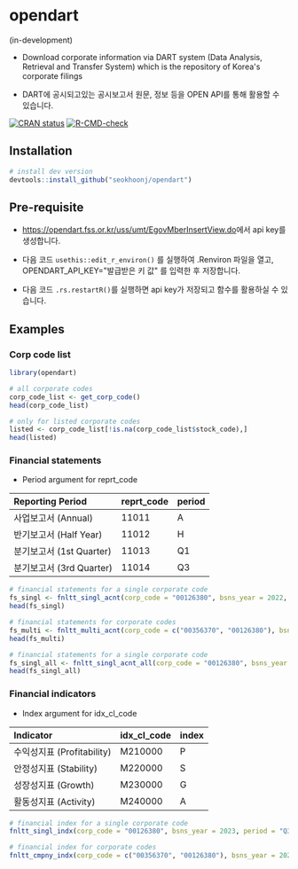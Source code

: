 # opendart

(in-development)

-   Download corporate information via DART system (Data Analysis, Retrieval and Transfer System) which is the repository of Korea's corporate filings

-   DART에 공시되고있는 공시보고서 원문, 정보 등을 OPEN API를 통해 활용할 수 있습니다.

<!-- badges: start -->

[![CRAN status](https://www.r-pkg.org/badges/version/opendart)](https://CRAN.R-project.org/package=opendart) [![R-CMD-check](https://github.com/seokhoonj/opendart/actions/workflows/R-CMD-check.yaml/badge.svg)](https://github.com/seokhoonj/opendart/actions/workflows/R-CMD-check.yaml)

<!-- badges: end -->

## Installation

``` r
# install dev version
devtools::install_github("seokhoonj/opendart")
```

## Pre-requisite

-   <https://opendart.fss.or.kr/uss/umt/EgovMberInsertView.do>에서 api key를 생성합니다.

-   다음 코드 `usethis::edit_r_environ()` 를 실행하여 .Renviron 파일을 열고, OPENDART_API_KEY="발급받은 키 값" 를 입력한 후 저장합니다.

-   다음 코드 `.rs.restartR()`를 실행하면 api key가 저장되고 함수를 활용하실 수 있습니다.

## Examples

### Corp code list

``` r
library(opendart)

# all corporate codes
corp_code_list <- get_corp_code()
head(corp_code_list)

# only for listed corporate codes
listed <- corp_code_list[!is.na(corp_code_list$stock_code),]
head(listed)
```

### Financial statements

-   Period argument for reprt_code

| Reporting Period         | reprt_code | period |
|:-------------------------|:-----------|:-------|
| 사업보고서 (Annual)      | 11011      | A      |
| 반기보고서 (Half Year)   | 11012      | H      |
| 분기보고서 (1st Quarter) | 11013      | Q1     |
| 분기보고서 (3rd Quarter) | 11014      | Q3     |

``` r
# financial statements for a single corporate code
fs_singl <- fnltt_singl_acnt(corp_code = "00126380", bsns_year = 2022, period = "A")
head(fs_singl)

# financial statements for corporate codes
fs_multi <- fnltt_multi_acnt(corp_code = c("00356370", "00126380"), bsns_year = 2022, period = "A")
head(fs_multi)

# financial statements for a single corporate code
fs_singl_all <- fnltt_singl_acnt_all(corp_code = "00126380", bsns_year = 2022, period = "A", fs_div = "CFS") # OFS: 개별, CFS: 연결
head(fs_singl_all)
```

### Financial indicators

-   Index argument for idx_cl_code

| Indicator                  | idx_cl_code | index |
|:---------------------------|:------------|:------|
| 수익성지표 (Profitability) | M210000     | P     |
| 안정성지표 (Stability)     | M220000     | S     |
| 성장성지표 (Growth)        | M230000     | G     |
| 활동성지표 (Activity)      | M240000     | A     |

``` r
# financial index for a single corporate code
fnltt_singl_indx(corp_code = "00126380", bsns_year = 2023, period = "Q3", index = "P")

# financial index for corporate codes
fnltt_cmpny_indx(corp_code = c("00356370", "00126380"), bsns_year = 2023, period = "Q3", index = "P")
```
